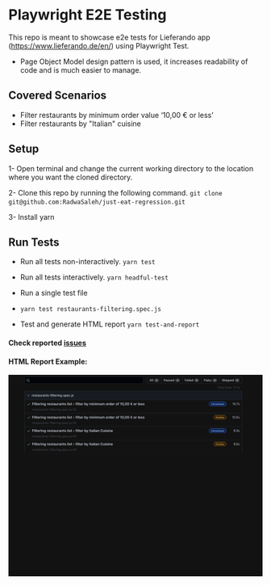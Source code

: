 # Playwright E2E Testing

This repo is meant to showcase e2e tests for Lieferando app (https://www.lieferando.de/en/) using Playwright Test.
- Page Object Model design pattern is used, it increases readability of code and is much easier to manage.

## Covered Scenarios 
- Filter restaurants by minimum order value ‘10,00 € or less’
- Filter restaurants by "Italian" cuisine 

## Setup
1- Open terminal and change the current working directory to the location where you want the cloned directory.

2- Clone this repo by running the following command.
`git clone git@github.com:RadwaSaleh/just-eat-regression.git`

3- Install yarn 

## Run Tests
- Run all tests non-interactively.
  `yarn test`

- Run all tests interactively.
  `yarn headful-test`

- Run a single test file
- `yarn test restaurants-filtering.spec.js`

- Test and generate HTML report
  `yarn test-and-report`

#### Check reported [issues](https://github.com/RadwaSaleh/just-eat-regression/issues)
#### HTML Report Example:
![html-report-example.png](resources%2Fhtml-report-example.png)

